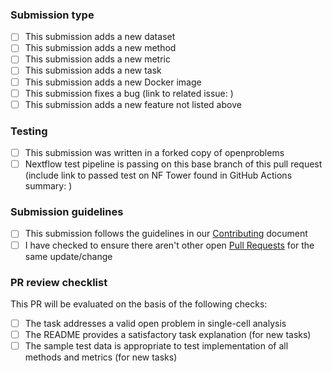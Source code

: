 <!-- You can erase any parts of this template not applicable to your Pull Request. -->

### Submission type

* [ ] This submission adds a new dataset
* [ ] This submission adds a new method
* [ ] This submission adds a new metric
* [ ] This submission adds a new task
* [ ] This submission adds a new Docker image
* [ ] This submission fixes a bug (link to related issue: )
* [ ] This submission adds a new feature not listed above

### Testing

* [ ] This submission was written in a forked copy of openproblems
* [ ] Nextflow test pipeline is passing on this base branch of this pull
  request (include link to passed test on NF Tower found in GitHub Actions summary: )

### Submission guidelines

* [ ] This submission follows the guidelines in our
  [Contributing](../blob/master/CONTRIBUTING.md) document
* [ ] I have checked to ensure there aren't other open [Pull Requests](../pulls) for the
  same update/change

### PR review checklist

This PR will be evaluated on the basis of the following checks:

* [ ] The task addresses a valid open problem in single-cell analysis
* [ ] The README provides a satisfactory task explanation (for new tasks)
* [ ] The sample test data is appropriate to test implementation of all methods and
  metrics (for new tasks)
